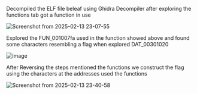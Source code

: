 Decompiled the ELF file beleaf using Ghidra Decompiler after exploring the functions tab got a function in use

![Screenshot from 2025-02-13 23-07-55](https://github.com/user-attachments/assets/55adb397-d7c2-45e0-8814-903b2d175d3f)

Explored the FUN_001007fa used in the function showed above and found some characters resembling a flag when explored 
DAT_00301020

![image](https://github.com/user-attachments/assets/3a0c53b5-929b-42a2-8a65-4633ec9fc54d)

After Reversing the steps mentioned the functions we construct the flag using the characters at the addresses used the functions 


![Screenshot from 2025-02-13 23-40-58](https://github.com/user-attachments/assets/1301f6cf-fa10-4cda-a57c-6f1a80c69cb6)
